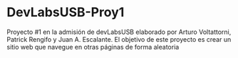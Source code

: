 DevLabsUSB-Proy1
================

Proyecto #1 en la admisión de devLabsUSB elaborado por Arturo Voltattorni, Patrick Rengifo y Juan A. Escalante. El objetivo de este proyecto es crear un sitio web que navegue en otras páginas de forma aleatoria
